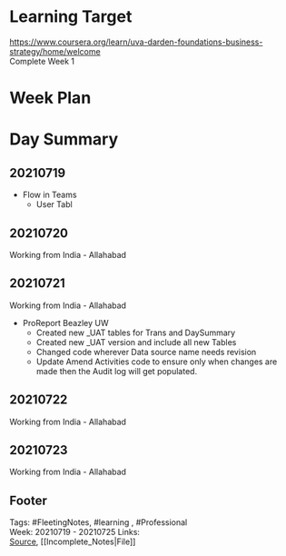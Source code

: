 # Learning Target  

https://www.coursera.org/learn/uva-darden-foundations-business-strategy/home/welcome  
Complete Week 1   
    

# Week Plan  

  

# Day Summary  

## 20210719
- Flow in Teams
	- User Tabl

## 20210720
Working from India - Allahabad

## 20210721
Working from India - Allahabad
- ProReport Beazley UW
	-	Created new _UAT tables for Trans and DaySummary
	-	Created new _UAT version and include all new Tables
	-	Changed code wherever Data source name needs revision
	-	Update Amend Activities code to ensure only when changes are made then the Audit log will get populated.


## 20210722
Working from India - Allahabad


## 20210723
Working from India - Allahabad


## Footer  
  

Tags: #FleetingNotes, #learning , #Professional  
Week: 20210719 - 20210725
Links:   
[Source](template.md), [[Incomplete_Notes|File]]  
  

<!--  
Comment -     
-->  
<!--stackedit_data:
eyJoaXN0b3J5IjpbMTYwNDA0NzAwNV19
-->